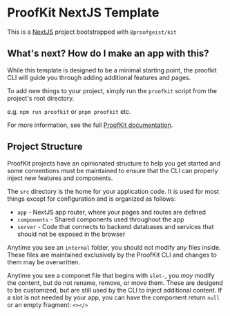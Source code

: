 # ProofKit NextJS Template

This is a [NextJS](https://nextjs.org/) project bootstrapped with `@proofgeist/kit`

## What's next? How do I make an app with this?

While this template is designed to be a minimal starting point, the proofkit CLI will guide you through adding additional features and pages.

To add new things to your project, simply run the `proofkit` script from the project's root directory.

e.g. `npm run proofkit` or `pnpm proofkit` etc.

For more information, see the full [ProofKit documentation](https://proofkit.dev).

## Project Structure

ProofKit projects have an opinionated structure to help you get started and some conventions must be maintained to ensure that the CLI can properly inject new features and components.

The `src` directory is the home for your application code. It is used for most things except for configuration and is organized as follows:

- `app` - NextJS app router, where your pages and routes are defined
- `components` - Shared components used throughout the app
- `server` - Code that connects to backend databases and services that should not be exposed in the browser

Anytime you see an `internal` folder, you should not modify any files inside. These files are maintained exclusively by the ProofKit CLI and changes to them may be overwritten.

Anytime you see a componet file that begins with `slot-`, you _may_ modify the content, but do not rename, remove, or move them. These are desigend to be customized, but are still used by the CLI to inject additional content. If a slot is not needed by your app, you can have the compoment return `null` or an empty fragment: `<></>`
